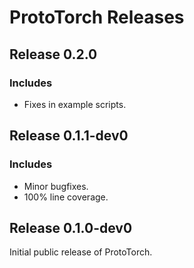 # ProtoTorch Releases

## Release 0.2.0

### Includes
- Fixes in example scripts.

## Release 0.1.1-dev0

### Includes
- Minor bugfixes.
- 100% line coverage.

## Release 0.1.0-dev0

Initial public release of ProtoTorch.
